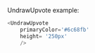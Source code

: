 UndrawUpvote example:
```js 
<UndrawUpvote
    primaryColor='#6c68fb'
    height= '250px'
    />
```
